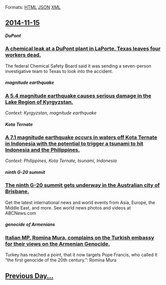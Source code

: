 
Formats: [HTML](2014/11/15/index.html)  [JSON](2014/11/15/index.json)  [XML](2014/11/15/index.xml)  

## [2014-11-15](/news/2014/11/15/index.md)

##### DuPont
### [A chemical leak at a DuPont plant in LaPorte, Texas leaves four workers dead. ](/news/2014/11/15/a-chemical-leak-at-a-dupont-plant-in-laporte-texas-leaves-four-workers-dead.md)
The federal Chemical Safety Board said it was sending a seven-person investigative team to Texas to look into the accident.

##### magnitude earthquake
### [A 5.4 magnitude earthquake causes serious damage in the Lake Region of Kyrgyzstan. ](/news/2014/11/15/a-5-4-magnitude-earthquake-causes-serious-damage-in-the-lake-region-of-kyrgyzstan.md)
_Context: Kyrgyzstan, magnitude earthquake_

##### Kota Ternate
### [A 7.1 magnitude earthquake occurs in waters off Kota Ternate in Indonesia with the potential to trigger a tsunami to hit Indonesia and the Philippines. ](/news/2014/11/15/a-7-1-magnitude-earthquake-occurs-in-waters-off-kota-ternate-in-indonesia-with-the-potential-to-trigger-a-tsunami-to-hit-indonesia-and-the-p.md)
_Context: Philippines, Kota Ternate, tsunami, Indonesia_

##### ninth G-20 summit
### [The ninth G-20 summit gets underway in the Australian city of Brisbane. ](/news/2014/11/15/the-ninth-g-20-summit-gets-underway-in-the-australian-city-of-brisbane.md)
Get the latest international news and world events from Asia, Europe, the Middle East, and more. See world news photos and videos at ABCNews.com

##### genocide of Armenians
### [Italian MP, Romina Mura, complains on the Turkish embassy for their views on the Armenian Genocide. ](/news/2014/11/15/italian-mp-romina-mura-complains-on-the-turkish-embassy-for-their-views-on-the-armenian-genocide.md)
Turkey has reached a point, that it now targets Pope Francis, who called it “the first genocide of the 20th century.”: Romina Mura 

## [Previous Day...](/news/2014/11/14/index.md)

